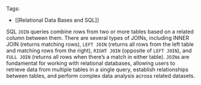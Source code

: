 Tags: 
- [[Relational Data Bases and SQL]]

SQL `JOIN` queries combine rows from two or more tables based on a related column between them. There are several types of JOINs, including INNER JOIN (returns matching rows), `LEFT JOIN` (returns all rows from the left table and matching rows from the right), `RIGHT JOIN` (opposite of `LEFT JOIN`), and `FULL JOIN` (returns all rows when there’s a match in either table). `JOIN`s are fundamental for working with relational databases, allowing users to retrieve data from multiple tables in a single query, establish relationships between tables, and perform complex data analysis across related datasets.